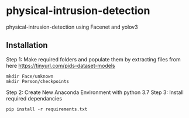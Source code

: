 # **physical-intrusion-detection**

physical-intrusion-detection using Facenet and yolov3

## Installation

Step 1: Make required folders and populate them by extracting files from here
https://tinyurl.com/pids-dataset-models

```
mkdir Face/unknown
mkdir Person/checkpoints
```

Step 2: Create New Anaconda Environment with python 3.7
Step 3: Install required dependancies

```
pip install -r requirements.txt
```
